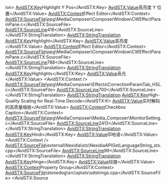ion>
    <AvidSTX:Key>Highlight Y Pos</AvidSTX:Key>
    <AvidSTX:Value>高亮度 Y 位置</AvidSTX:Value>
    <AvidSTX:Context>Effect Editor</AvidSTX:Context>
    <AvidSTX:SourceFile>\ppg\MediaComposer\ComposerWindow\CWEffectParamPane.c</AvidSTX:SourceFile>
    <AvidSTX:SourceLine>416</AvidSTX:SourceLine>
  </AvidSTX:StringTranslation>
  <AvidSTX:StringTranslation>
    <AvidSTX:Key>Highlight</AvidSTX:Key>
    <AvidSTX:Value>高亮度</AvidSTX:Value>
    <AvidSTX:Context>Effect Editor</AvidSTX:Context>
    <AvidSTX:SourceFile>\ppg\MediaComposer\ComposerWindow\CWEffectParamPane.c</AvidSTX:SourceFile>
    <AvidSTX:SourceLine>788</AvidSTX:SourceLine>
  </AvidSTX:StringTranslation>
  <AvidSTX:StringTranslation>
    <AvidSTX:Key>Highlights</AvidSTX:Key>
    <AvidSTX:Value>高光</AvidSTX:Value>
    <AvidSTX:Context />
    <AvidSTX:SourceFile>\ppg\MediaComposer\Effects\CorrectionParamTab_HSL.c</AvidSTX:SourceFile>
    <AvidSTX:SourceLine>700</AvidSTX:SourceLine>
  </AvidSTX:StringTranslation>
  <AvidSTX:StringTranslation>
    <AvidSTX:Key>High-Quality Scaling for Real-Time Decode</AvidSTX:K>
    <AvidSTX:Value>实时解码的高质量缩放</AvidSTX:Value>
    <AvidSTX:Context>Checkbox Caption</AvidSTX:Context>
    <AvidSTX:SourceFile>\ppg\MediaComposer\Media_Composer\MonitorSetting.c</AvidSTX:SourceFile>
    <AvidSTX:SourceLine>2413</AvidSTX:SourceLine>
  </AvidSTX:StringTranslation>
  <AvidSTX:StringTranslation>
    <AvidSTX:Key>Hindi</AvidSTX:Key>
    <AvidSTX:Value>印地语</AvidSTX:Value>
    <AvidSTX:Context />
    <AvidSTX:SourceFile>\external\Nexidia\stx\NexidiaAPIGetLanguageString_stx.cpp</AvidSTX:SourceFile>
    <AvidSTX:SourceLine>99</AvidSTX:SourceLine>
  </AvidSTX:StringTranslation>
  <AvidSTX:StringTranslation>
    <AvidSTX:Key>Hinge</AvidSTX:Key>
    <AvidSTX:Value>铰接</AvidSTX:Value>
    <AvidSTX:Context>Property Group</AvidSTX:Context>
    <AvidSTX:SourceFile>\stonedog\src\xp\stx\sdstrings.cpp</AvidSTX:SourceFile>
    <AvidSTX:Source